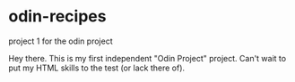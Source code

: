 # odin-recipes
project 1 for the odin project

Hey there. This is my first independent "Odin Project" project. Can't wait to put my HTML skills to the test (or lack there of).